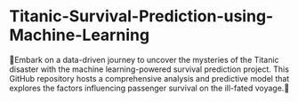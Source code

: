 # Titanic-Survival-Prediction-using-Machine-Learning

🚢Embark on a data-driven journey to uncover the mysteries of the Titanic disaster with the machine learning-powered survival prediction project. This GitHub repository hosts a comprehensive analysis and predictive model that explores the factors influencing passenger survival on the ill-fated voyage.🌊
